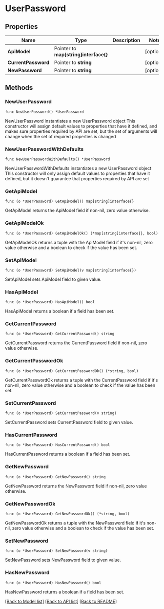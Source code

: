 # UserPassword

## Properties

Name | Type | Description | Notes
------------ | ------------- | ------------- | -------------
**ApiModel** | Pointer to **map[string]interface{}** |  | [optional] 
**CurrentPassword** | Pointer to **string** |  | [optional] 
**NewPassword** | Pointer to **string** |  | [optional] 

## Methods

### NewUserPassword

`func NewUserPassword() *UserPassword`

NewUserPassword instantiates a new UserPassword object
This constructor will assign default values to properties that have it defined,
and makes sure properties required by API are set, but the set of arguments
will change when the set of required properties is changed

### NewUserPasswordWithDefaults

`func NewUserPasswordWithDefaults() *UserPassword`

NewUserPasswordWithDefaults instantiates a new UserPassword object
This constructor will only assign default values to properties that have it defined,
but it doesn't guarantee that properties required by API are set

### GetApiModel

`func (o *UserPassword) GetApiModel() map[string]interface{}`

GetApiModel returns the ApiModel field if non-nil, zero value otherwise.

### GetApiModelOk

`func (o *UserPassword) GetApiModelOk() (*map[string]interface{}, bool)`

GetApiModelOk returns a tuple with the ApiModel field if it's non-nil, zero value otherwise
and a boolean to check if the value has been set.

### SetApiModel

`func (o *UserPassword) SetApiModel(v map[string]interface{})`

SetApiModel sets ApiModel field to given value.

### HasApiModel

`func (o *UserPassword) HasApiModel() bool`

HasApiModel returns a boolean if a field has been set.

### GetCurrentPassword

`func (o *UserPassword) GetCurrentPassword() string`

GetCurrentPassword returns the CurrentPassword field if non-nil, zero value otherwise.

### GetCurrentPasswordOk

`func (o *UserPassword) GetCurrentPasswordOk() (*string, bool)`

GetCurrentPasswordOk returns a tuple with the CurrentPassword field if it's non-nil, zero value otherwise
and a boolean to check if the value has been set.

### SetCurrentPassword

`func (o *UserPassword) SetCurrentPassword(v string)`

SetCurrentPassword sets CurrentPassword field to given value.

### HasCurrentPassword

`func (o *UserPassword) HasCurrentPassword() bool`

HasCurrentPassword returns a boolean if a field has been set.

### GetNewPassword

`func (o *UserPassword) GetNewPassword() string`

GetNewPassword returns the NewPassword field if non-nil, zero value otherwise.

### GetNewPasswordOk

`func (o *UserPassword) GetNewPasswordOk() (*string, bool)`

GetNewPasswordOk returns a tuple with the NewPassword field if it's non-nil, zero value otherwise
and a boolean to check if the value has been set.

### SetNewPassword

`func (o *UserPassword) SetNewPassword(v string)`

SetNewPassword sets NewPassword field to given value.

### HasNewPassword

`func (o *UserPassword) HasNewPassword() bool`

HasNewPassword returns a boolean if a field has been set.


[[Back to Model list]](../README.md#documentation-for-models) [[Back to API list]](../README.md#documentation-for-api-endpoints) [[Back to README]](../README.md)


